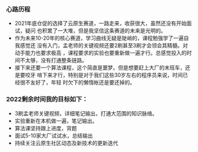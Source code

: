 ### 心路历程
* 2021年底仓促的选择了云原生赛道，一路走来，收获很大，虽然还没有开始面试，疑问 
也积累了一大堆，但是我坚信这条赛道的未来是光明的。
* 作为未来10-20年的核心赛道，学习曲线无疑是陡峭的，课程勉强学了一遍自我感觉还
没有入门，孟老师的关键视频还要2刷甚至3刷才会领会其精髓。对动手能力也要求极高
，课程要求的实验也要重新做一遍才行。总感觉投入的时间不太够，没有打通整条链路。
* 接下来还要一个算法课程，这个简直是噩梦。但是想要赶上大厂的末班车，还是要咬牙
啃下来才行，特别是对于我们这些30岁左右的程序员来说，时间已经很不友好了，年轻
时欠下的懒惰帐还是要还掉的。
### 2022剩余时间我的目标如下：
* 3刷孟老师关键视频，详细笔记输出，打通大范围的知识脉络。
* 实验重新在本机做一遍，笔记输出。
* 算法课坚持跟上进度，背题
* 面试5-10家大厂试试水，总结输出
* 持续关注云原生社区动态及新技术的更新迭代
